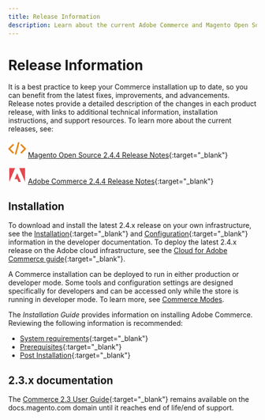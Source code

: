 ```yaml
---
title: Release Information
description: Learn about the current Adobe Commerce and Magento Open Source release.
---
```

# Release Information

It is a best practice to keep your Commerce installation up to date, so you can benefit from the latest fixes, improvements, and advancements. Release notes provide a detailed description of the changes in each product release, with links to additional technical information, installation instructions, and support resources. To learn more about the current releases, see:

![Magento Open Source](../assets/open-source.svg) [Magento Open Source 2.4.4 Release Notes][2]{:target="_blank"}

![Adobe Commerce](../assets/adobe-logo.svg) [Adobe Commerce 2.4.4 Release Notes][1]{:target="_blank"}

## Installation

To download and install the latest 2.4.x release on your own infrastructure, see the [Installation][3]{:target="_blank"} and [Configuration][4]{:target="_blank"} information in the developer documentation. To deploy the latest 2.4.x release on the Adobe cloud infrastructure, see the [Cloud for Adobe Commerce guide](https://devdocs.magento.com/cloud/bk-cloud.html){:target="_blank"}.

A Commerce installation can be deployed to run in either production or developer mode. Some tools and configuration settings are designed specifically for developers and can be accessed only while the store is running in developer mode. To learn more, see [Commerce Modes](installation.md#commerce-modes).

The _Installation Guide_ provides information on installing Adobe Commerce. Reviewing the following information is recommended:

- [System requirements][5]{:target="_blank"}
- [Prerequisites][6]{:target="_blank"}
- [Post Installation][7]{:target="_blank"}

## 2.3.x documentation

The [Commerce 2.3 User Guide][8]{:target="_blank"} remains available on the docs.magento.com domain until it reaches end of life/end of support.


[1]: https://devdocs.magento.com/guides/v2.4/release-notes/commerce-2-4-4.html
[2]: https://devdocs.magento.com/guides/v2.4/release-notes/open-source-2-4-4.html
[3]: https://devdocs.magento.com/guides/v2.4/install-gde/install-flow-diagram.html
[4]: https://devdocs.magento.com/guides/v2.4/config-guide/bk-config-guide.html
[5]: https://devdocs.magento.com/guides/v2.4/install-gde/system-requirements.html
[6]: https://devdocs.magento.com/guides/v2.4/install-gde/prereq/prereq-overview.html
[7]: https://devdocs.magento.com/guides/v2.4/install-gde/continue-to-verify_cli.html
[8]: https://docs.magento.com/user-guide/v2.3/
